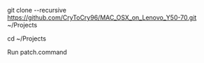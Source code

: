 
git clone --recursive https://github.com/CryToCry96/MAC_OSX_on_Lenovo_Y50-70.git ~/Projects

cd ~/Projects

Run patch.command